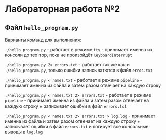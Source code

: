# Лабораторная работа №2

## Файл `hello_program.py`


Варианты команд для выполнения:

`./hello_program.py` - работает в режиме `tty` - принимает именна из консоли до тех пор, пока не произойдёт `KeyboardInterrupt`

`./hello_program.py 2> errors.txt` - работает так же как и `./hello_program.py`, только ошибки записыватются в файл `erros.txt`

`./hello_program.py < names.txt` - работает в режиме `pipeline` - принимает именна из файла и затем разом отвечает на каждую строку

`./hello_program.py < names.txt 2> errors.txt` - работает в режиме `pipeline` - принимает именна из файла и затем разом отвечает на каждую строку + записывает ошибки в файл `errors.txt`

`./hello_program.py < names.txt 2> errors.txt > log.log` - принимает именна из файла и затем разом отвечает на каждую строку + записывает ошибки в файл `errors.txt` и логирует все консольные выводы в `log.log`